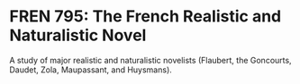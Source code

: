 # FREN 795: The French Realistic and Naturalistic Novel

A study of major realistic and naturalistic novelists (Flaubert, the Goncourts, Daudet, Zola, Maupassant, and Huysmans).